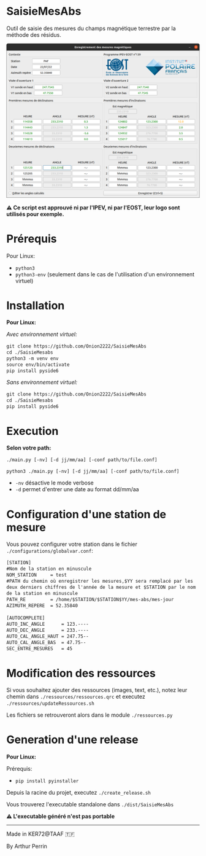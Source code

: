 # SaisieMesAbs

Outil de saisie des mesures du champs magnétique terrestre par la méthode des résidus.

![Alt text](./Screen.png?raw=true "Captrue d'écran de l'application")

**⚠ Ce script est approuvé ni par l'IPEV, ni par l'EOST, leur logo sont utilisés pour exemple.**

# Prérequis

Pour Linux:

* `python3`
* `python3-env` (seulement dans le cas de l'utilisation d'un environnement virtuel)

# Installation

__Pour Linux:__

_Avec environnement virtuel:_

```
git clone https://github.com/Onion2222/SaisieMesAbs
cd ./SaisieMesabs
python3 -m venv env
source env/bin/activate
pip install pyside6
```

_Sans environnement virtuel:_

```
git clone https://github.com/Onion2222/SaisieMesAbs
cd ./SaisieMesabs
pip install pyside6
```

# Execution

__Selon votre path:__

```
./main.py [-nv] [-d jj/mm/aa] [-conf path/to/file.conf]
```

```
python3 ./main.py [-nv] [-d jj/mm/aa] [-conf path/to/file.conf]
```

* `-nv` désactive le mode verbose
* `-d` permet d'entrer une date au format dd/mm/aa

# Configuration d'une station de mesure

Vous pouvez configurer votre station dans le fichier `./configurations/globalvar.conf`:

```
[STATION]
#Nom de la station en minuscule
NOM_STATION     = test
#PATH du chemin où enregistrer les mesures,$YY sera remplacé par les deux derniers chiffres de l'année de la mesure et $STATION par le nom de la station en minuscule 
PATH_RE         = /home/$STATION/$STATION$YY/mes-abs/mes-jour  
AZIMUTH_REPERE  = 52.35840

[AUTOCOMPLETE]
AUTO_INC_ANGLE      = 123.----
AUTO_DEC_ANGLE      = 233.----
AUTO_CAL_ANGLE_HAUT = 247.75--
AUTO_CAL_ANGLE_BAS  = 47.75--
SEC_ENTRE_MESURES   = 45
```

# Modification des ressources

Si vous souhaitez ajouter des ressources (images, text, etc.), notez leur chemin dans `./ressources/ressources.qrc` et executez `./ressources/updateRessources.sh`

Les fichiers se retrouveront alors dans le module `./ressources.py`

# Generation d'une release

__Pour Linux:__

Prérequis:

* `pip install pyinstaller`

Depuis la racine du projet, executez `./create_release.sh`

Vous trouverez l'executable standalone dans `./dist/SaisieMesAbs`

**⚠ L'executable généré n'est pas portable**

---

Made in KER72@TAAF 🇹🇫

By Arthur Perrin
